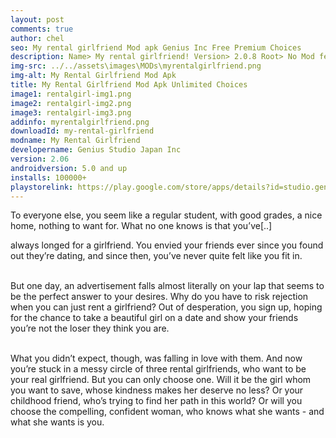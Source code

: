 ```yaml
---
layout: post
comments: true
author: chel
seo: My rental girlfriend Mod apk Genius Inc Free Premium Choices 
description: Name> My rental girlfriend! Version> 2.0.8 Root> No Mod features> Free Premium Choices Preview Tutorial Install> Install Steps> Download
img-src: ../../assets\images\MODs\myrentalgirlfriend.png
img-alt: My Rental Girlfriend Mod Apk
title: My Rental Girlfriend Mod Apk Unlimited Choices
image1: rentalgirl-img1.png
image2: rentalgirl-img2.png
image3: rentalgirl-img3.png
addinfo: myrentalgirlfriend.png
downloadId: my-rental-girlfriend
modname: My Rental Girlfriend
developername: Genius Studio Japan Inc
version: 2.06
androidversion: 5.0 and up
installs: 100000+
playstorelink: https://play.google.com/store/apps/details?id=studio.genius.rental
---
```

<p>To everyone else, you seem like a regular student, with good grades, a nice home, nothing to want for. What no one knows is that you’ve[..]


always longed for a girlfriend. You envied your friends ever since you found out they’re dating, and since then, you’ve never quite felt like you fit in.<br><br>

But one day, an advertisement falls almost literally on your lap that seems to be the perfect answer to your desires. Why do you have to risk rejection when you can just rent a girlfriend? Out of desperation, you sign up, hoping for the chance to take a beautiful girl on a date and show your friends you’re not the loser they think you are.<br><br>

What you didn’t expect, though, was falling in love with them. And now you’re stuck in a messy circle of three rental girlfriends, who want to be your real girlfriend. But you can only choose one. Will it be the girl whom you want to save, whose kindness makes her deserve no less? Or your childhood friend, who’s trying to find her path in this world? Or will you choose the compelling, confident woman, who knows what she wants - and what she wants is you.</p>